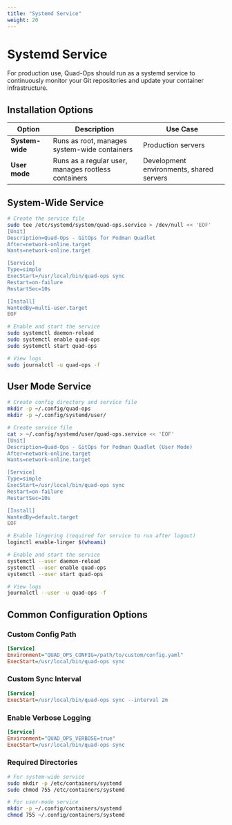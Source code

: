 ```yaml
---
title: "Systemd Service"
weight: 20
---
```


# Systemd Service

For production use, Quad-Ops should run as a systemd service to continuously monitor your Git repositories and update your container infrastructure.

## Installation Options

| Option | Description | Use Case |
|--------|-------------|----------|
| **System-wide** | Runs as root, manages system-wide containers | Production servers |
| **User mode** | Runs as a regular user, manages rootless containers | Development environments, shared servers |

## System-Wide Service

```bash
# Create the service file
sudo tee /etc/systemd/system/quad-ops.service > /dev/null << 'EOF'
[Unit]
Description=Quad-Ops - GitOps for Podman Quadlet
After=network-online.target
Wants=network-online.target

[Service]
Type=simple
ExecStart=/usr/local/bin/quad-ops sync
Restart=on-failure
RestartSec=10s

[Install]
WantedBy=multi-user.target
EOF

# Enable and start the service
sudo systemctl daemon-reload
sudo systemctl enable quad-ops
sudo systemctl start quad-ops

# View logs
sudo journalctl -u quad-ops -f
```

## User Mode Service

```bash
# Create config directory and service file
mkdir -p ~/.config/quad-ops
mkdir -p ~/.config/systemd/user/

# Create service file
cat > ~/.config/systemd/user/quad-ops.service << 'EOF'
[Unit]
Description=Quad-Ops - GitOps for Podman Quadlet (User Mode)
After=network-online.target
Wants=network-online.target

[Service]
Type=simple
ExecStart=/usr/local/bin/quad-ops sync
Restart=on-failure
RestartSec=10s

[Install]
WantedBy=default.target
EOF

# Enable lingering (required for service to run after logout)
loginctl enable-linger $(whoami)

# Enable and start the service
systemctl --user daemon-reload
systemctl --user enable quad-ops
systemctl --user start quad-ops

# View logs
journalctl --user -u quad-ops -f
```

## Common Configuration Options

### Custom Config Path

```ini
[Service]
Environment="QUAD_OPS_CONFIG=/path/to/custom/config.yaml"
ExecStart=/usr/local/bin/quad-ops sync
```

### Custom Sync Interval

```ini
[Service]
ExecStart=/usr/local/bin/quad-ops sync --interval 2m
```

### Enable Verbose Logging

```ini
[Service]
Environment="QUAD_OPS_VERBOSE=true"
ExecStart=/usr/local/bin/quad-ops sync
```

### Required Directories

```bash
# For system-wide service
sudo mkdir -p /etc/containers/systemd
sudo chmod 755 /etc/containers/systemd

# For user-mode service
mkdir -p ~/.config/containers/systemd
chmod 755 ~/.config/containers/systemd
```